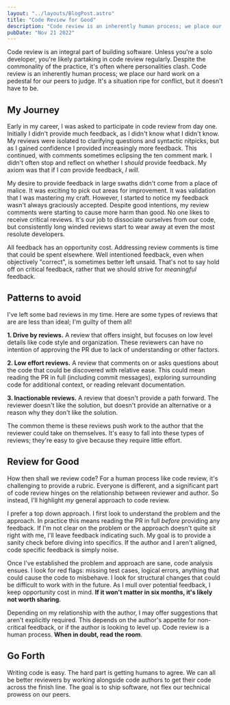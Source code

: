 ```yaml
---
layout: "../layouts/BlogPost.astro"
title: "Code Review for Good"
description: "Code review is an inherently human process; we place our hard work on a pedestal for our peers to judge. It's ripe for conflict, but it doesn't have to be."
pubDate: "Nov 21 2022"
---
```


Code review is an integral part of building software. Unless you're a solo developer, you're likely partaking in code review regularly. Despite the commonality of the practice, it's often where personalities clash. Code review is an inherently human process; we place our hard work on a pedestal for our peers to judge. It's a situation ripe for conflict, but it doesn't have to be.

## My Journey

Early in my career, I was asked to participate in code review from day one. Initially I didn't provide much feedback, as I didn't know what I didn't know. My reviews were isolated to clarifying questions and syntactic nitpicks, but as I gained confidence I provided increasingly more feedback. This continued, with comments sometimes eclipsing the ten comment mark. I didn't often stop and reflect on whether I _should_ provide feedback. My axiom was that if I _can_ provide feedback, _I will_.

My desire to provide feedback in large swaths didn't come from a place of malice. It was exciting to pick out areas for improvement. It was validation that I was mastering my craft. However, I started to notice my feedback wasn't always graciously accepted. Despite good intentions, my review comments were starting to cause more harm than good. No one likes to receive critical reviews. It's our job to dissociate ourselves from our code, but consistently long winded reviews start to wear away at even the most resolute developers.

All feedback has an opportunity cost. Addressing review comments is time that could be spent elsewhere. Well intentioned feedback, even when objectively "correct", is sometimes better left unsaid. That's not to say hold off on critical feedback, rather that we should strive for _meaningful_ feedback.

## Patterns to avoid

I've left some bad reviews in my time. Here are some types of reviews that are are less than ideal; I'm guilty of them all!

**1. Drive by reviews.** A review that offers insight, but focuses on low level details like code style and organization. These reviewers can have no intention of approving the PR due to lack of understanding or other factors.

**2. Low effort reviews.** A review that comments on or asks questions about the code that could be discovered with relative ease. This could mean reading the PR in full (including commit messages), exploring surrounding code for additional context, or reading relevant documentation.

**3. Inactionable reviews.** A review that doesn't provide a path forward. The reviewer doesn't like the solution, but doesn't provide an alternative or a reason why they don't like the solution.

The common theme is these reviews push work to the author that the reviewer could take on themselves. It's easy to fall into these types of reviews; they're easy to give because they require little effort.

## Review for Good

How then shall we review code? For a human process like code review, it's challenging to provide a rubric. Everyone is different, and a significant part of code review hinges on the relationship between reviewer and author. So instead, I'll highlight _my_ general approach to code review.

I prefer a top down approach. I first look to understand the problem and the approach. In practice this means reading the PR in full _before_ providing any feedback. If I'm not clear on the problem or the approach doesn't quite sit right with me, I'll leave feedback indicating such. My goal is to provide a sanity check before diving into specifics. If the author and I aren't aligned, code specific feedback is simply noise.

Once I've established the problem and approach are sane, code analysis ensues. I look for red flags: missing test cases, logical errors, anything that could cause the code to misbehave. I look for structural changes that could be difficult to work with in the future. As I mull over potential feedback, I keep opportunity cost in mind. **If it won't matter in six months, it's likely not worth sharing.**

Depending on my relationship with the author, I may offer suggestions that aren't explicitly required. This depends on the author's appetite for non-critical feedback, or if the author is looking to level up. Code review is a human process. **When in doubt, read the room**.

## Go Forth

Writing code is easy. The hard part is getting humans to agree. We can all be better reviewers by working alongside code authors to get their code across the finish line. The goal is to ship software, not flex our technical prowess on our peers.
